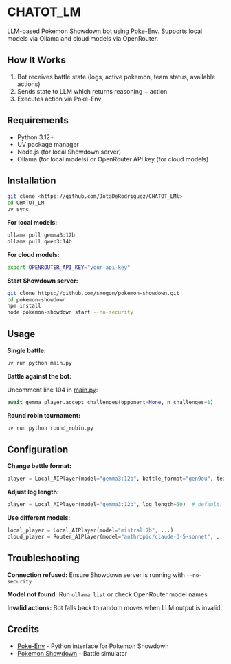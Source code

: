 # CHATOT_LM

LLM-based Pokemon Showdown bot using Poke-Env. Supports local models via Ollama and cloud models via OpenRouter.

## How It Works

1. Bot receives battle state (logs, active pokemon, team status, available actions)
2. Sends state to LLM which returns reasoning + action
3. Executes action via Poke-Env

## Requirements

- Python 3.12+
- UV package manager
- Node.js (for local Showdown server)
- Ollama (for local models) or OpenRouter API key (for cloud models)

## Installation

```bash
git clone <https://github.com/JotaDeRodriguez/CHATOT_LMl>
cd CHATOT_LM
uv sync
```

**For local models:**
```bash
ollama pull gemma3:12b
ollama pull qwen3:14b
```

**For cloud models:**
```bash
export OPENROUTER_API_KEY="your-api-key"
```

**Start Showdown server:**
```bash
git clone https://github.com/smogon/pokemon-showdown.git
cd pokemon-showdown
npm install
node pokemon-showdown start --no-security
```

## Usage

**Single battle:**
```bash
uv run python main.py
```

**Battle against the bot:**

Uncomment line 104 in [main.py](main.py):
```python
await gemma_player.accept_challenges(opponent=None, n_challenges=1)
```

**Round robin tournament:**
```bash
uv run python round_robin.py
```

## Configuration

**Change battle format:**
```python
player = Local_AIPlayer(model="gemma3:12b", battle_format="gen9ou", team=your_team)
```

**Adjust log length:**
```python
player = Local_AIPlayer(model="gemma3:12b", log_length=50)  # default: 25
```

**Use different models:**
```python
local_player = Local_AIPlayer(model="mistral:7b", ...)
cloud_player = Router_AIPlayer(model="anthropic/claude-3-5-sonnet", ...)
```

## Troubleshooting

**Connection refused:** Ensure Showdown server is running with `--no-security`

**Model not found:** Run `ollama list` or check OpenRouter model names

**Invalid actions:** Bot falls back to random moves when LLM output is invalid

## Credits

- [Poke-Env](https://github.com/hsahovic/poke-env) - Python interface for Pokemon Showdown
- [Pokemon Showdown](https://github.com/smogon/pokemon-showdown) - Battle simulator
